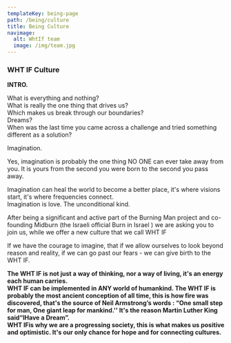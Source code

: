 ```yaml
---
templateKey: being-page
path: /being/culture
title: Being Culture
navimage:
  alt: WhtIf team
  image: /img/team.jpg
---
```

### WHT IF Culture

**INTRO.**

What is everything and nothing?\
What is really the one thing that drives us?\
Which makes us break through our boundaries?\
Dreams?\
When was the last time you came across a challenge and tried something different as a solution?

Imagination.

Yes, imagination is probably the one thing NO ONE can ever take away from you. It is yours from the second you were born to the second you pass away.

Imagination can heal the world to become a better place, it's where visions start, it's where frequencies connect.\
Imagination is love. The unconditional kind.



After being a significant and active part of the Burning Man project and co-founding Midburn (the Israeli official Burn in Israel ) we are asking you to join us, while we offer a new culture that we call WHT IF

If we have the courage to imagine, that if we allow ourselves to look beyond reason and reality, if we can go past our fears - we can give birth to the WHT IF.

**The WHT IF is not just a way of thinking, nor a way of living, it's an energy each human carries.\
WHT IF can be implemented in ANY world of humankind. The WHT IF is probably the most ancient conception of all time, this is how fire was discovered, that's the source of Neil Armstrong’s words : “One small step for man, One giant leap for mankind.'' It's the reason Martin Luther King said“IHave a Dream”.\
WHT IFis why we are a progressing society, this is what makes us positive and optimistic. It's our only chance for hope and for connecting cultures.**